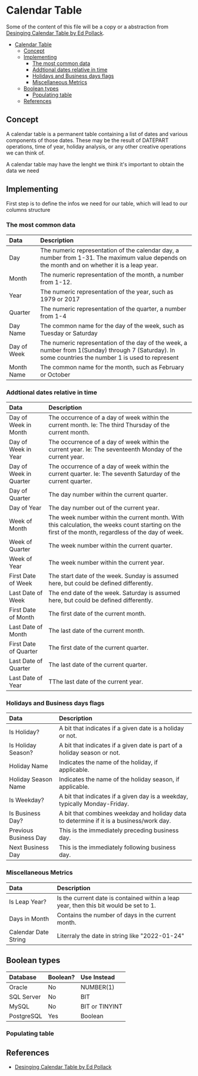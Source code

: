 # Calendar Table

Some of the content of this file will be a copy or a abstraction from [Desinging Calendar Table by Ed Pollack](https://www.sqlshack.com/designing-a-calendar-table).

- [Calendar Table](#calendar-table)
  - [Concept](#concept)
  - [Implementing](#implementing)
    - [The most common data](#the-most-common-data)
    - [Addtional dates relative in time](#addtional-dates-relative-in-time)
    - [Holidays and Business days flags](#holidays-and-business-days-flags)
    - [Miscellaneous Metrics](#miscellaneous-metrics)
  - [Boolean types](#boolean-types)
    - [Populating table](#populating-table)
  - [References](#references)

## Concept

A calendar table is a permanent table containing a list of dates and various components of those dates. These may be the result of DATEPART operations, time of year, holiday analysis, or any other creative operations we can think of.

A calendar table may have the lenght we think it's important to obtain the data we need

## Implementing

First step is to define the infos we need for our table, which will lead to our columns structure

### The most common data

| Data                 | Description                                                                                                                                           |
|:---------------------|:------------------------------------------------------------------------------------------------------------------------------------------------------|
| Day                  | The numeric representation of the calendar day, a number from 1-31. The maximum value depends on the month and on whether it is a leap year.          |
| Month                | The numeric representation of the month, a number from 1-12.                                                                                          |
| Year                 | The numeric representation of the year, such as 1979 or 2017                                                                                          |
| Quarter              | The numeric representation of the quarter, a number from 1-4                                                                                          |
| Day Name             | The common name for the day of the week, such as Tuesday or Saturday                                                                                  |
| Day of Week          | The numeric representation of the day of the week, a number from 1(Sunday) through 7 (Saturday). In some countries the number 1 is used to represent  |
| Month Name           | The common name for the month, such as February or October                                                                                            |

### Addtional dates relative in time

| Data                   | Description                                                                                                                                         |
|:-----------------------|:----------------------------------------------------------------------------------------------------------------------------------------------------|
| Day of Week in Month   | The occurrence of a day of week within the current month. Ie: The third Thursday of the current month.                                              |
| Day of Week in Year    | The occurrence of a day of week within the current year. Ie: The seventeenth Monday of the current year.                                            |
| Day of Week in Quarter | The occurrence of a day of week within the current quarter. Ie: The seventh Saturday of the current quarter.                                        |
| Day of Quarter         | The day number within the current quarter.                                                                                                          |
| Day of Year            | The day number out of the current year.                                                                                                             |
| Week of Month          | The week number within the current month. With this calculation, the weeks count starting on the first of the month, regardless of the day of week. |
| Week of Quarter        | The week number within the current quarter.                                                                                                         |
| Week of Year           | The week number within the current year.                                                                                                            |
| First Date of Week     | The start date of the week. Sunday is assumed here, but could be defined differently.                                                               |
| Last Date of Week      | The end date of the week. Saturday is assumed here, but could be defined differently.                                                               |
| First Date of Month    | The first date of the current month.                                                                                                                |
| Last Date of Month     | The last date of the current month.                                                                                                                 |
| First Date of Quarter  | The first date of the current quarter.                                                                                                              |
| Last Date of Quarter   | The last date of the current quarter.                                                                                                               |
| Last Date of Year      | TThe last date of the current year.                                                                                                                 |

### Holidays and Business days flags

| Data                   | Description                                                                                                                                         |
|:-----------------------|:----------------------------------------------------------------------------------------------------------------------------------------------------|
|Is Holiday?             | A bit that indicates if a given date is a holiday or not.                                                                                           |
|Is Holiday Season?      | A bit that indicates if a given date is part of a holiday season or not.                                                                            |
|Holiday Name            | Indicates the name of the holiday, if applicable.                                                                                                   |
|Holiday Season Name     | Indicates the name of the holiday season, if applicable.                                                                                            |
|Is Weekday?             | A bit that indicates if a given day is a weekday, typically Monday-Friday.                                                                          |
|Is Business Day?        | A bit that combines weekday and holiday data to determine if it is a business/work day.                                                             |
|Previous Business Day   | This is the immediately preceding business day.                                                                                                     |
|Next Business Day       | This is the immediately following business day.                                                                                                     |

### Miscellaneous Metrics

| Data                   | Description                                                                                                                                         |
|:-----------------------|:----------------------------------------------------------------------------------------------------------------------------------------------------|
|Is Leap Year?           | Is the current date is contained within a leap year, then this bit would be set to 1.                                                               |
|Days in Month           | Contains the number of days in the current month.                                                                                                   |
|Calendar Date String    | Literraly the date in string like "2022-01-24"                                                                                                      |

## Boolean types

| Database     | Boolean?      | Use Instead      |
|:------------ |:------------- | :--------------- |
| Oracle       | No            | NUMBER(1)        |
| SQL Server   | No            | BIT              |
| MySQL        | No            | BIT or TINYINT   |
| PostgreSQL   | Yes           | Boolean          |

### Populating table

## References

- [Desinging Calendar Table by Ed Pollack](https://www.sqlshack.com/designing-a-calendar-table)
